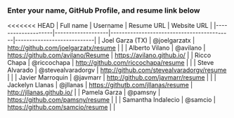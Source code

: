 ### Enter your name, GitHub Profile, and resume link below

<<<<<<< HEAD
| Full name          | Username          | Resume URL                                | Website URL                |
|--------------------|-------------------|-------------------------------------------|----------------------------|
| Joel Garza (TX)    | @joelgarzatx      | http://github.com/joelgarzatx/resume      |                            |
| Alberto Vilano     | @avilano          | https://github.com/avilano/Resume         | https://avilano.github.io/ |
| Ricco Chapa        | @riccochapa       | http://github.com/riccochapa/resume       |                            |
| Steve Alvarado     | @stevealvaradorgv | http://github.com/stevealvaradorgv/resume |                            |
| Javier Marroquin   | @javmarr          | http://github.com/javmarr/resume          |                            |
| Jackelyn Llanas    | @jllanas          | https://githutb.com/jllanas/resume        | http://jllanas.github.io/          |
| Pamela Garza       | @pamsny           | https://github.com/pamsny/resume          |                            |
| Samantha Indalecio | @samcio           | https://github.com/samcio/resume          |                            |
